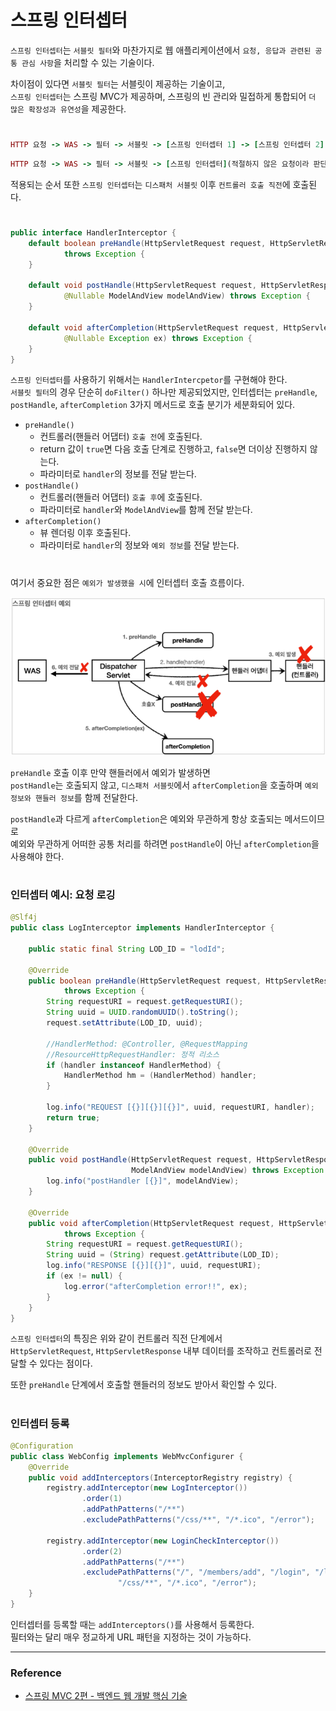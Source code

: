 # 스프링 인터셉터

`스프링 인터셉터`는 `서블릿 필터`와 마찬가지로 웹 애플리케이션에서 `요청, 응답과 관련된 공통 관심 사항`을 처리할 수 있는 기술이다.  
  
차이점이 있다면 `서블릿 필터`는 서블릿이 제공하는 기술이고,  
`스프링 인터셉터`는 스프링 MVC가 제공하며, 스프링의 빈 관리와 밀접하게 통합되어 `더 많은 확장성과 유연성`을 제공한다.  

#
  
```ruby
HTTP 요청 -> WAS -> 필터 -> 서블릿 -> [스프링 인터셉터 1] -> [스프링 인터셉터 2] -> 컨트롤러
```
```ruby
HTTP 요청 -> WAS -> 필터 -> 서블릿 -> [스프링 인터셉터](적절하지 않은 요청이라 판단되면 컨트롤러 호출 X)
```

적용되는 순서 또한 `스프링 인터셉터`는 `디스패처 서블릿` 이후 `컨트롤러 호출 직전`에 호출된다.  

#

```java
public interface HandlerInterceptor {
    default boolean preHandle(HttpServletRequest request, HttpServletResponse response, Object handler)
            throws Exception {
    }

    default void postHandle(HttpServletRequest request, HttpServletResponse response, Object handler,
            @Nullable ModelAndView modelAndView) throws Exception {
    }

    default void afterCompletion(HttpServletRequest request, HttpServletResponse response, Object handler,
            @Nullable Exception ex) throws Exception {
    }
}
```

`스프링 인터셉터`를 사용하기 위해서는 `HandlerIntercpetor`를 구현해야 한다.  
`서블릿 필터`의 경우 단순히 `doFilter()` 하나만 제공되었지만, 인터셉터는 `preHandle`, `postHandle`, `afterCompletion` 3가지 메서드로 호출 분기가 세분화되어 있다.  

- `preHandle()`
    - 컨트롤러(핸들러 어댑터) `호출 전`에 호출된다.
    - return 값이 `true`면 다음 호출 단계로 진행하고, `false`면 더이상 진행하지 않는다.
    - 파라미터로 `handler`의 정보를 전달 받는다.
- `postHandle()`
    - 컨트롤러(핸들러 어댑터) `호출 후`에 호출된다.
    - 파라미터로 `handler`와 `ModelAndView`를 함께 전달 받는다.
- `afterCompletion()`
    - 뷰 렌더링 이후 호출된다.
    - 파라미터로 `handler`의 정보와 `예외 정보`를 전달 받는다.
 
#
 
여기서 중요한 점은 `예외가 발생했을 시`에 인터셉터 호출 흐름이다.  

<img src="img/interceptor01.png">

`preHandle` 호출 이후 만약 핸들러에서 예외가 발생하면  
`postHandle`는 호출되지 않고, `디스패처 서블릿`에서 `afterCompletion`을 호출하며 `예외 정보와 핸들러 정보`를 함께 전달한다.  

`postHandle`과 다르게 `afterCompletion`은 예외와 무관하게 항상 호출되는 메서드이므로  
예외와 무관하게 어떠한 공통 처리를 하려면 `postHandle`이 아닌 `afterCompletion`을 사용해야 한다.

#

### 인터셉터 예시: 요청 로깅

```java
@Slf4j
public class LogInterceptor implements HandlerInterceptor {

    public static final String LOD_ID = "lodId";

    @Override
    public boolean preHandle(HttpServletRequest request, HttpServletResponse response, Object handler)
            throws Exception {
        String requestURI = request.getRequestURI();
        String uuid = UUID.randomUUID().toString();
        request.setAttribute(LOD_ID, uuid);

        //HandlerMethod: @Controller, @RequestMapping 
        //ResourceHttpRequestHandler: 정적 리소스
        if (handler instanceof HandlerMethod) {
            HandlerMethod hm = (HandlerMethod) handler;
        }

        log.info("REQUEST [{}][{}][{}]", uuid, requestURI, handler);
        return true;
    }

    @Override
    public void postHandle(HttpServletRequest request, HttpServletResponse response, Object handler,
                           ModelAndView modelAndView) throws Exception {
        log.info("postHandler [{}]", modelAndView);
    }

    @Override
    public void afterCompletion(HttpServletRequest request, HttpServletResponse response, Object handler, Exception ex)
            throws Exception {
        String requestURI = request.getRequestURI();
        String uuid = (String) request.getAttribute(LOD_ID);
        log.info("RESPONSE [{}][{}]", uuid, requestURI);
        if (ex != null) {
            log.error("afterCompletion error!!", ex);
        }
    }
}
```

`스프링 인터셉터`의 특징은 위와 같이 컨트롤러 직전 단계에서  
`HttpServletRequest`, `HttpServletResponse` 내부 데이터를 조작하고 컨트롤러로 전달할 수 있다는 점이다.  

또한 `preHandle` 단계에서 호출할 핸들러의 정보도 받아서 확인할 수 있다.  

#

### 인터셉터 등록

```java
@Configuration
public class WebConfig implements WebMvcConfigurer {
    @Override
    public void addInterceptors(InterceptorRegistry registry) {
        registry.addInterceptor(new LogInterceptor())
                .order(1)
                .addPathPatterns("/**")
                .excludePathPatterns("/css/**", "/*.ico", "/error");

        registry.addInterceptor(new LoginCheckInterceptor())
                .order(2)
                .addPathPatterns("/**")
                .excludePathPatterns("/", "/members/add", "/login", "/logout",
                        "/css/**", "/*.ico", "/error");
    }
}
```

인터셉터를 등록할 때는 `addInterceptors()`를 사용해서 등록한다.  
필터와는 달리 매우 정교하게 URL 패턴을 지정하는 것이 가능하다.


---

### Reference
- [스프링 MVC 2편 - 백엔드 웹 개발 핵심 기술](https://www.inflearn.com/course/%EC%8A%A4%ED%94%84%EB%A7%81-mvc-2/dashboard)
